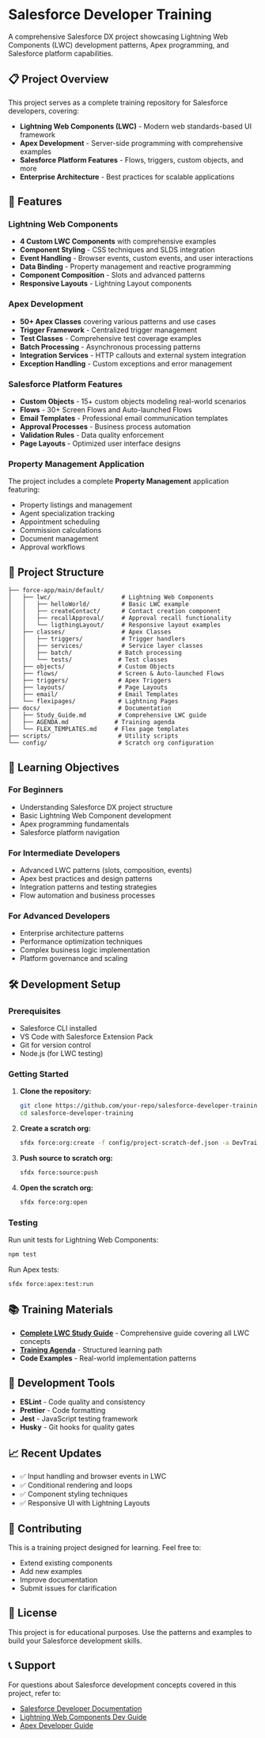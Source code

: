 # Salesforce Developer Training

A comprehensive Salesforce DX project showcasing Lightning Web Components (LWC) development patterns, Apex programming, and Salesforce platform capabilities.

## 📋 Project Overview

This project serves as a complete training repository for Salesforce developers, covering:

- **Lightning Web Components (LWC)** - Modern web standards-based UI framework
- **Apex Development** - Server-side programming with comprehensive examples
- **Salesforce Platform Features** - Flows, triggers, custom objects, and more
- **Enterprise Architecture** - Best practices for scalable applications

## 🚀 Features

### Lightning Web Components
- **4 Custom LWC Components** with comprehensive examples
- **Component Styling** - CSS techniques and SLDS integration
- **Event Handling** - Browser events, custom events, and user interactions
- **Data Binding** - Property management and reactive programming
- **Component Composition** - Slots and advanced patterns
- **Responsive Layouts** - Lightning Layout components

### Apex Development
- **50+ Apex Classes** covering various patterns and use cases
- **Trigger Framework** - Centralized trigger management
- **Test Classes** - Comprehensive test coverage examples
- **Batch Processing** - Asynchronous processing patterns
- **Integration Services** - HTTP callouts and external system integration
- **Exception Handling** - Custom exceptions and error management

### Salesforce Platform Features
- **Custom Objects** - 15+ custom objects modeling real-world scenarios
- **Flows** - 30+ Screen Flows and Auto-launched Flows
- **Email Templates** - Professional email communication templates
- **Approval Processes** - Business process automation
- **Validation Rules** - Data quality enforcement
- **Page Layouts** - Optimized user interface designs

### Property Management Application
The project includes a complete **Property Management** application featuring:
- Property listings and management
- Agent specialization tracking
- Appointment scheduling
- Commission calculations
- Document management
- Approval workflows

## 📂 Project Structure

```
├── force-app/main/default/
│   ├── lwc/                    # Lightning Web Components
│   │   ├── helloWorld/         # Basic LWC example
│   │   ├── createContact/      # Contact creation component
│   │   ├── recallApproval/     # Approval recall functionality
│   │   └── ligthingLayout/     # Responsive layout examples
│   ├── classes/                # Apex Classes
│   │   ├── triggers/           # Trigger handlers
│   │   ├── services/           # Service layer classes
│   │   ├── batch/             # Batch processing
│   │   └── tests/             # Test classes
│   ├── objects/               # Custom Objects
│   ├── flows/                 # Screen & Auto-launched Flows
│   ├── triggers/              # Apex Triggers
│   ├── layouts/               # Page Layouts
│   ├── email/                 # Email Templates
│   └── flexipages/            # Lightning Pages
├── docs/                      # Documentation
│   ├── Study_Guide.md         # Comprehensive LWC guide
│   ├── AGENDA.md             # Training agenda
│   └── FLEX_TEMPLATES.md     # Flex page templates
├── scripts/                   # Utility scripts
└── config/                    # Scratch org configuration
```

## 🎯 Learning Objectives

### For Beginners
- Understanding Salesforce DX project structure
- Basic Lightning Web Component development
- Apex programming fundamentals
- Salesforce platform navigation

### For Intermediate Developers
- Advanced LWC patterns (slots, composition, events)
- Apex best practices and design patterns
- Integration patterns and testing strategies
- Flow automation and business processes

### For Advanced Developers
- Enterprise architecture patterns
- Performance optimization techniques
- Complex business logic implementation
- Platform governance and scaling

## 🛠️ Development Setup

### Prerequisites
- Salesforce CLI installed
- VS Code with Salesforce Extension Pack
- Git for version control
- Node.js (for LWC testing)

### Getting Started

1. **Clone the repository:**
   ```bash
   git clone https://github.com/your-repo/salesforce-developer-training.git
   cd salesforce-developer-training
   ```

2. **Create a scratch org:**
   ```bash
   sfdx force:org:create -f config/project-scratch-def.json -a DevTraining -d 7
   ```

3. **Push source to scratch org:**
   ```bash
   sfdx force:source:push
   ```

4. **Open the scratch org:**
   ```bash
   sfdx force:org:open
   ```

### Testing

Run unit tests for Lightning Web Components:
```bash
npm test
```

Run Apex tests:
```bash
sfdx force:apex:test:run
```

## 📚 Training Materials

- **[Complete LWC Study Guide](docs/Study_Guide.md)** - Comprehensive guide covering all LWC concepts
- **[Training Agenda](docs/AGENDA.md)** - Structured learning path
- **Code Examples** - Real-world implementation patterns

## 🔧 Development Tools

- **ESLint** - Code quality and consistency
- **Prettier** - Code formatting
- **Jest** - JavaScript testing framework
- **Husky** - Git hooks for quality gates

## 📈 Recent Updates

- ✅ Input handling and browser events in LWC
- ✅ Conditional rendering and loops
- ✅ Component styling techniques
- ✅ Responsive UI with Lightning Layouts

## 🤝 Contributing

This is a training project designed for learning. Feel free to:
- Extend existing components
- Add new examples
- Improve documentation
- Submit issues for clarification

## 📄 License

This project is for educational purposes. Use the patterns and examples to build your Salesforce development skills.

## 📞 Support

For questions about Salesforce development concepts covered in this project, refer to:
- [Salesforce Developer Documentation](https://developer.salesforce.com/)
- [Lightning Web Components Dev Guide](https://developer.salesforce.com/docs/component-library/documentation/en/lwc)
- [Apex Developer Guide](https://developer.salesforce.com/docs/atlas.en-us.apexcode.meta/apexcode/)
